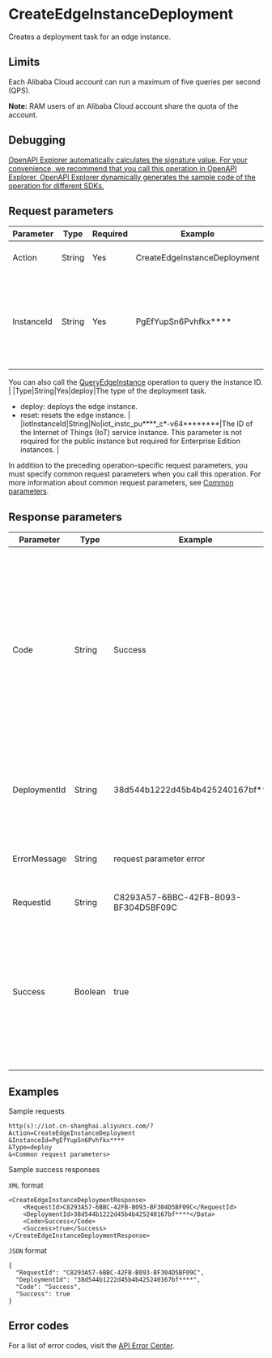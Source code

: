 # CreateEdgeInstanceDeployment

Creates a deployment task for an edge instance.

## Limits

Each Alibaba Cloud account can run a maximum of five queries per second \(QPS\).

**Note:** RAM users of an Alibaba Cloud account share the quota of the account.

## Debugging

[OpenAPI Explorer automatically calculates the signature value. For your convenience, we recommend that you call this operation in OpenAPI Explorer. OpenAPI Explorer dynamically generates the sample code of the operation for different SDKs.](https://api.aliyun.com/#product=Iot&api=CreateEdgeInstanceDeployment&type=RPC&version=2018-01-20)

## Request parameters

|Parameter|Type|Required|Example|Description|
|---------|----|--------|-------|-----------|
|Action|String|Yes|CreateEdgeInstanceDeployment|The operation that you want to perform. Set the value to CreateEdgeInstanceDeployment. |
|InstanceId|String|Yes|PgEfYupSn6Pvhfkx\*\*\*\*|The ID of the edge instance. To obtain the instance ID, perform the following steps: Log on to the [Link IoT Edge console](https://iot.console.aliyun.com/le/instance/list). On the **Edge Instances** page, move the pointer over the name of the edge instance for which you want to create a deployment task and obtain the instance ID.

 You can also call the [QueryEdgeInstance](~~135214~~) operation to query the instance ID. |
|Type|String|Yes|deploy|The type of the deployment task.

 -   deploy: deploys the edge instance.
-   reset: resets the edge instance. |
|IotInstanceId|String|No|iot\_instc\_pu\*\*\*\*\_c\*-v64\*\*\*\*\*\*\*\*|The ID of the Internet of Things \(IoT\) service instance. This parameter is not required for the public instance but required for Enterprise Edition instances. |

In addition to the preceding operation-specific request parameters, you must specify common request parameters when you call this operation. For more information about common request parameters, see [Common parameters](~~30561~~).

## Response parameters

|Parameter|Type|Example|Description|
|---------|----|-------|-----------|
|Code|String|Success|The return code of the operation. A value of Success indicates that the call was successful. Other values indicate that specific errors occurred. For more information, see [Error codes](~~135200~~). |
|DeploymentId|String|38d544b1222d45b4b425240167bf\*\*\*\*|The deployment task ID that is returned if the call was successful. |
|ErrorMessage|String|request parameter error|The error message that is returned if the call failed. |
|RequestId|String|C8293A57-6BBC-42FB-B093-BF304D5BF09C|The ID of the request. |
|Success|Boolean|true|Indicates whether the call was successful. A value of true indicates that the call was successful. A value of false indicates that the call failed. |

## Examples

Sample requests

```
http(s)://iot.cn-shanghai.aliyuncs.com/? Action=CreateEdgeInstanceDeployment
&InstanceId=PgEfYupSn6Pvhfkx****
&Type=deploy
&<Common request parameters>
```

Sample success responses

`XML` format

```
<CreateEdgeInstanceDeploymentResponse>
    <RequestId>C8293A57-6BBC-42FB-B093-BF304D5BF09C</RequestId>
    <DeploymentId>38d544b1222d45b4b425240167bf****</Data>
    <Code>Success</Code>
    <Success>true</Success>
</CreateEdgeInstanceDeploymentResponse>
```

`JSON` format

```
{
  "RequestId": "C8293A57-6BBC-42FB-B093-BF304D5BF09C",
  "DeploymentId": "38d544b1222d45b4b425240167bf****",
  "Code": "Success",
  "Success": true
}
```

## Error codes

For a list of error codes, visit the [API Error Center](https://error-center.alibabacloud.com/status/product/Iot).

